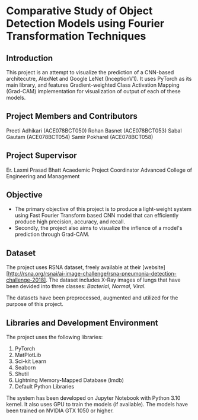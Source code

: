 # Comparative Study of Object Detection Models using Fourier Transformation Techniques

## Introduction
This project is an attempt to visualize the prediction of a CNN-based architecutre, AlexNet and Google LeNet (InceptionV1). It uses PyTorch as its main library, and features Gradient-weighted Class Activation Mapping (Grad-CAM) implementation for visualization of output of each of these models.

## Project Members and Contributors
Preeti Adhikari (ACE078BCT050)
Rohan Basnet (ACE078BCT053)
Sabal Gautam (ACE078BCT054)
Samir Pokharel (ACE078BCT058)

## Project Supervisor
Er. Laxmi Prasad Bhatt
Acaedemic Project Coordinator
Advanced College of Engineering and Management

## Objective
- The primary objective of this project is to produce a light-weight system using Fast Fourier Transform based CNN model that can efficiently produce high precision, accuracy, and recall.
- Secondly, the project also aims to visualize the inflence of a model's prediction through Grad-CAM.

## Dataset
The project uses RSNA dataset, freely available at their [website][http://rsna.org/rsnai/ai-image-challenge/rsna-pneumonia-detection-challenge-2018]. The dataset includes X-Ray images of lungs that have been devided into three classes: _Bacterial_, _Normal_, _Viral_.

The datasets have been preprocessed, augmented and utilized for the purpose of this project.

## Libraries and Development Environment
The project uses the following libraries:
1. PyTorch
2. MatPlotLib
3. Sci-kit Learn
4. Seaborn
5. Shutil
6. Lightning Memory-Mapped Database (lmdb)
7. Default Python Libraries

The system has been developed on Jupyter Notebook with Python 3.10 kernel. It also uses GPU to train the models (if available). The models have been trained on NVIDIA GTX 1050 or higher.

